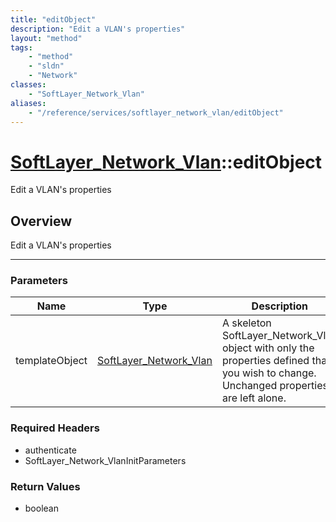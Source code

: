 ```yaml
---
title: "editObject"
description: "Edit a VLAN's properties"
layout: "method"
tags:
    - "method"
    - "sldn"
    - "Network"
classes:
    - "SoftLayer_Network_Vlan"
aliases:
    - "/reference/services/softlayer_network_vlan/editObject"
---
```

# [SoftLayer_Network_Vlan](/reference/services/SoftLayer_Network_Vlan)::editObject


Edit a VLAN's properties


## Overview 
Edit a VLAN's properties

-----

### Parameters 
|Name | Type | Description |
| --- | --- | --- |
|templateObject| <a href='/reference/datatypes/SoftLayer_Network_Vlan'>SoftLayer_Network_Vlan </a>| A skeleton SoftLayer_Network_Vlan object with only the properties defined that you wish to change. Unchanged properties are left alone.|


### Required Headers
* authenticate
* SoftLayer_Network_VlanInitParameters


### Return Values
* boolean




